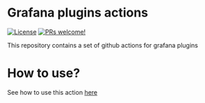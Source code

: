 # Grafana plugins actions

[![License](https://img.shields.io/github/license/grafana/plugin-workflows)](LICENSE)
[![PRs welcome!](https://img.shields.io/badge/PRs-welcome-brightgreen.svg)](#contribute)

This repository contains a set of github actions for grafana plugins

# How to use?

See how to use this action [here](https://github.com/grafana/grafana-plugin-examples#api-compatibility)
